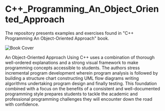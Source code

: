 # C++_Programming_An_Object_Oriented_Approach
The repository presents examples and exercises found in "C++ Programming An Object-Oriented Approach" book.

![Book Cover](https://m.media-amazon.com/images/I/41nqb5MwHrL.jpg)

An Object-Oriented Approach Using C++ uses a combination of thorough well-ordered explanations and a strong visual framework to make programming concepts accessible to students. The authors stress incremental program development wherein program analysis is followed by building a structure chart constructing UML flow diagrams writing algorithms undertaking program design and finally testing. This foundation combined with a focus on the benefits of a consistent and well-documented programming style prepares students to tackle the academic and professional programming challenges they will encounter down the road with confidence.
